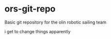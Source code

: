 # ors-git-repo
Basic git repository for the olin robotic sailing team


i get to change things apparently
